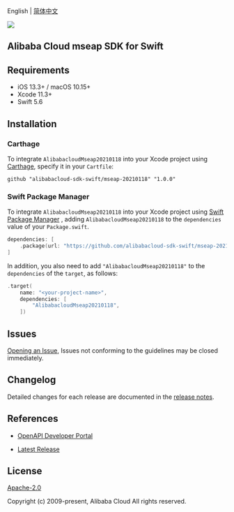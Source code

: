 English | [简体中文](README-CN.md)

![](https://aliyunsdk-pages.alicdn.com/icons/AlibabaCloud.svg)

## Alibaba Cloud mseap SDK for Swift

## Requirements

- iOS 13.3+ / macOS 10.15+
- Xcode 11.3+
- Swift 5.6

## Installation

### Carthage

To integrate `AlibabacloudMseap20210118` into your Xcode project using [Carthage](https://github.com/Carthage/Carthage), specify it in your `Cartfile`:

```ogdl
github "alibabacloud-sdk-swift/mseap-20210118" "1.0.0"
```

### Swift Package Manager

To integrate `AlibabacloudMseap20210118` into your Xcode project using [Swift Package Manager](https://swift.org/package-manager/) , adding `AlibabacloudMseap20210118` to the `dependencies` value of your `Package.swift`.

```swift
dependencies: [
    .package(url: "https://github.com/alibabacloud-sdk-swift/mseap-20210118.git", from: "1.0.0")
]
```

In addition, you also need to add `"AlibabacloudMseap20210118"` to the `dependencies` of the `target`, as follows:

```swift
.target(
    name: "<your-project-name>",
    dependencies: [
        "AlibabacloudMseap20210118",
    ])
```

## Issues

[Opening an Issue](https://github.com/alibabacloud-sdk-swift/mseap-20210118/issues/new), Issues not conforming to the guidelines may be closed immediately.

## Changelog

Detailed changes for each release are documented in the [release notes](./ChangeLog.txt).

## References

* [OpenAPI Developer Portal](https://next.api.alibabacloud.com/home)
- [Latest Release](https://github.com/alibabacloud-sdk-swift/mseap-20210118)

## License

[Apache-2.0](http://www.apache.org/licenses/LICENSE-2.0)

Copyright (c) 2009-present, Alibaba Cloud All rights reserved.

